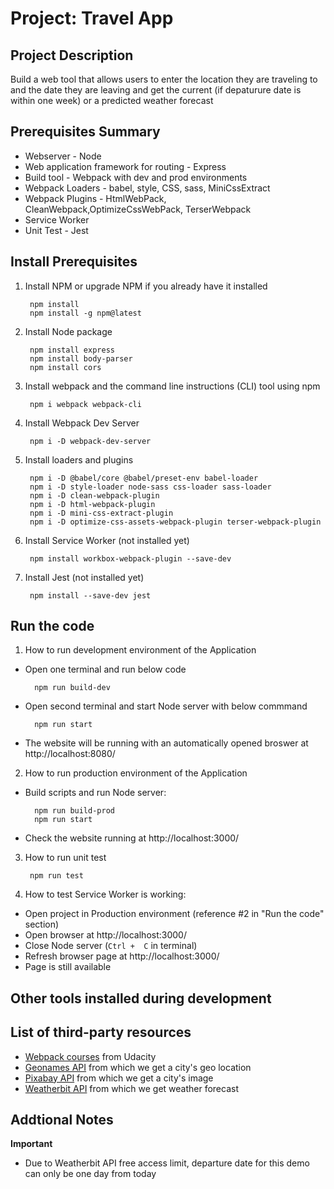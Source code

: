 # Project: Travel App

## Project Description
Build a web tool that allows users to enter the location they are traveling to and the date they are leaving and get the current (if depaturure date is within one week) or a predicted weather forecast

## Prerequisites Summary
* Webserver - Node
* Web application framework for routing - Express
* Build tool - Webpack with dev and prod environments
* Webpack Loaders - babel, style, CSS, sass, MiniCssExtract
* Webpack Plugins - HtmlWebPack, CleanWebpack,OptimizeCssWebPack, TerserWebpack
* Service Worker
* Unit Test - Jest

## Install Prerequisites
1. Install NPM or upgrade NPM if you already have it installed 
        
        npm install  
        npm install -g npm@latest

2. Install Node package

        npm install express
        npm install body-parser
        npm install cors

3. Install webpack and the command line instructions (CLI) tool using npm

        npm i webpack webpack-cli

4. Install Webpack Dev Server
    
        npm i -D webpack-dev-server

5. Install loaders and plugins

        npm i -D @babel/core @babel/preset-env babel-loader
        npm i -D style-loader node-sass css-loader sass-loader
        npm i -D clean-webpack-plugin
        npm i -D html-webpack-plugin
        npm i -D mini-css-extract-plugin
        npm i -D optimize-css-assets-webpack-plugin terser-webpack-plugin

6. Install Service Worker (not installed yet)
        
        npm install workbox-webpack-plugin --save-dev

7. Install Jest (not installed yet)

        npm install --save-dev jest

## Run the code
1. How to run development environment of the Application

* Open one terminal and run below code

        npm run build-dev

* Open second terminal and start Node server with below commmand

        npm run start

* The website will be running with an automatically opened broswer at http://localhost:8080/

2. How to run production environment of the Application
* Build scripts and run Node server:

        npm run build-prod
        npm run start
* Check the website running at http://localhost:3000/

3. How to run unit test

        npm run test

4. How to test Service Worker is working:
* Open project in Production environment (reference #2 in "Run the code" section)
* Open browser at http://localhost:3000/
* Close Node server (`Ctrl +  C` in terminal)
* Refresh browser page at http://localhost:3000/
* Page is still available




## Other tools installed during development


## List of third-party resources
* [Webpack courses](www.udacity.com) from Udacity
* [Geonames API](https://www.geonames.org/) from which we get a city's geo location
* [Pixabay API](https://pixabay.com/) from which we get a city's image
* [Weatherbit API](https://www.weatherbit.io/) from which we get weather forecast


## Addtional Notes
**Important**
* Due to Weatherbit API free access limit, departure date for this demo can only be one day from today 




